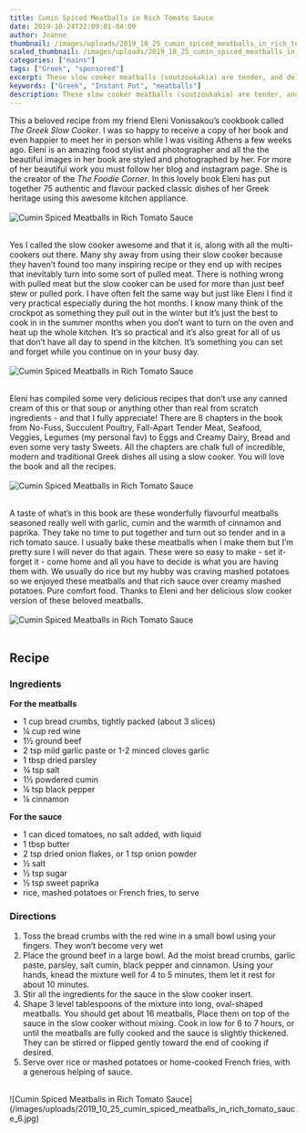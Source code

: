 ```yaml
---
title: Cumin Spiced Meatballs in Rich Tomato Sauce
date: 2019-10-24T22:09:01-04:00
author: Joanne
thumbnail: /images/uploads/2019_10_25_cumin_spiced_meatballs_in_rich_tomato_sauce_1.jpg
scaled_thumbnail: /images/uploads/2019_10_25_cumin_spiced_meatballs_in_rich_tomato_sauce_0.jpg
categories: ["mains"]
tags: ["Greek", "sponsored"]
excerpt: These slow cooker meatballs (soutzoukakia) are tender, and delicious in a rich tomato sauce
keywords: ["Greek", "Instant Pot", "meatballs"]
description: These slow cooker meatballs (soutzoukakia) are tender, and delicious in a rich tomato sauce
---
```


This a beloved recipe from my friend Eleni Vonissakou’s cookbook called _The Greek Slow Cooker_. I was so happy to receive a copy of her book and even happier to meet her in person while I was visiting Athens a few weeks ago. Eleni is an amazing food stylist and photographer and all the the beautiful images in her book are styled and photographed by her. For more of her beautiful work you must follow her blog and instagram page.  She is the creator of the _The Foodie Corner_. In this lovely book Eleni has put together 75 authentic and flavour packed classic dishes of her Greek heritage using this awesome kitchen appliance. 
</br>
</br>
![Cumin Spiced Meatballs in Rich Tomato Sauce](/images/uploads/2019_10_25_cumin_spiced_meatballs_in_rich_tomato_sauce_2.jpg)
</br>
</br>

Yes I called the slow cooker awesome and that it is, along with all the multi-cookers out there. Many shy away from using their slow cooker because they haven’t found too many inspiring recipe or they end up with recipes that inevitably turn into some sort of pulled meat. There is nothing wrong with pulled meat but the slow cooker can be used for more than just beef stew or pulled pork.  I have often felt the same way but just like Eleni I find it very practical especially during the hot months.  I know many think of the crockpot as something they pull out in the winter but it’s just the best to cook in in the summer months when you don’t want to turn on the oven and heat up the whole kitchen. It’s so practical and it’s also great for all of us that don’t have all day to spend in the kitchen. It’s something you can set and forget while you continue on in your busy day. 
</br>
</br>
![Cumin Spiced Meatballs in Rich Tomato Sauce](/images/uploads/2019_10_25_cumin_spiced_meatballs_in_rich_tomato_sauce_3.jpg)
</br>
</br>

Eleni has compiled some very delicious recipes  that don’t use any canned cream of this or that soup or anything other than real from scratch ingredients - and that I fully appreciate! There are 8 chapters in the book from No-Fuss, Succulent Poultry, Fall-Apart Tender Meat, Seafood, Veggies, Legumes (my personal fav) to Eggs and Creamy Dairy, Bread and even some very tasty Sweets. All the chapters are chalk full of incredible, modern and traditional Greek dishes all using a slow cooker. You will love the book and all the recipes. 
</br>
</br>
![Cumin Spiced Meatballs in Rich Tomato Sauce](/images/uploads/2019_10_25_cumin_spiced_meatballs_in_rich_tomato_sauce_4.jpg)
</br>
</br>

A taste of what’s in this book are these wonderfully flavourful meatballs seasoned really well with garlic, cumin and the warmth  of cinnamon and paprika. They take no time to put together and turn out so tender and in a rich tomato sauce. I usually bake these meatballs when I make them but I’m pretty sure I will never do that again. These were so easy to make - set it- forget it - come home and all you have to decide is what you are having them with. We usually do rice but my hubby was craving mashed potatoes so we enjoyed these meatballs and that rich sauce over creamy mashed potatoes. Pure comfort food. Thanks to Eleni and her delicious slow cooker version of these beloved meatballs. 
</br>
</br>
![Cumin Spiced Meatballs in Rich Tomato Sauce](/images/uploads/2019_10_25_cumin_spiced_meatballs_in_rich_tomato_sauce_5.jpg)
</br>
</br>

## Recipe

### Ingredients

__For the meatballs__

* <span itemprop="ingredients">1 cup bread crumbs, tightly packed (about 3 slices)</span>
* &frac14; cup red wine</span>
* 1&frac12; ground beef</span>
* 2 tsp mild garlic paste or 1-2 minced cloves garlic</span>
* 1 tbsp dried parsley</span>
* &frac34; tsp salt</span>
* 1&frac12; powdered cumin</span>
* &frac14; tsp black pepper</span>
* &frac14; cinnamon</span>

__For the sauce__

* <span itemprop="ingredients">1 can diced tomatoes, no salt added, with liquid</span>
* 1 tbsp butter</span>
* 2 tsp dried onion flakes, or 1 tsp onion powder</span>
* &frac12; salt</span>
* &frac12; tsp sugar</span>
* &frac12; tsp sweet paprika</span>
* rice, mashed potatoes or French fries, to serve</span>

### Directions

1. Toss the bread crumbs with the red wine in a small bowl using your fingers. They won’t become very wet
2. Place the ground beef in a large bowl. Ad the moist bread crumbs, garlic paste, parsley, salt cumin, black pepper and cinnamon. Using your hands, knead the mixture well for 4 to 5 minutes, them let it rest for about 10 minutes.
3. Stir all the ingredients for the sauce in the slow cooker insert.
4. Shape 3 level tablespoons of the mixture into long, oval-shaped meatballs. You should get about 16 meatballs, Place them on top of the sauce in the slow cooker without mixing. Cook in low for 6 to 7 hours, or until the meatballs are fully cooked and the sauce is slightly thickened. They can be stirred or flipped gently toward the end of cooking if desired.
5. Serve over rice or mashed potatoes or home-cooked French fries, with a generous helping of sauce.
 
</br>
![Cumin Spiced Meatballs in Rich Tomato Sauce](/images/uploads/2019_10_25_cumin_spiced_meatballs_in_rich_tomato_sauce_6.jpg)